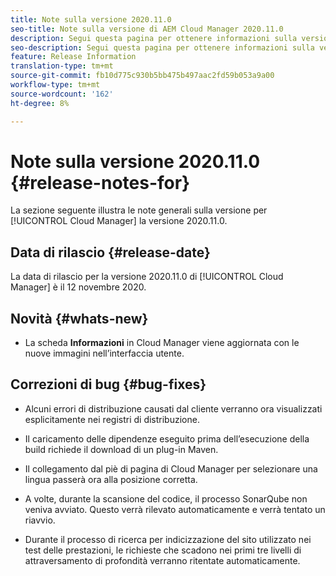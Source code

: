 ```yaml
---
title: Note sulla versione 2020.11.0
seo-title: Note sulla versione di AEM Cloud Manager 2020.11.0
description: Segui questa pagina per ottenere informazioni sulla versione 2020.11.0 di Cloud Manager
seo-description: Segui questa pagina per ottenere informazioni sulla versione 2020.11.0 di AEM Cloud Manager
feature: Release Information
translation-type: tm+mt
source-git-commit: fb10d775c930b5bb475b497aac2fd59b053a9a00
workflow-type: tm+mt
source-wordcount: '162'
ht-degree: 8%

---
```


# Note sulla versione 2020.11.0 {#release-notes-for}

La sezione seguente illustra le note generali sulla versione per [!UICONTROL Cloud Manager] la versione 2020.11.0.

## Data di rilascio {#release-date}

La data di rilascio per la versione 2020.11.0 di [!UICONTROL Cloud Manager] è il 12 novembre 2020.

## Novità {#whats-new}

* La scheda **Informazioni** in Cloud Manager viene aggiornata con le nuove immagini nell’interfaccia utente.

## Correzioni di bug {#bug-fixes}

* Alcuni errori di distribuzione causati dal cliente verranno ora visualizzati esplicitamente nei registri di distribuzione.

* Il caricamento delle dipendenze eseguito prima dell’esecuzione della build richiede il download di un plug-in Maven.

* Il collegamento dal piè di pagina di Cloud Manager per selezionare una lingua passerà ora alla posizione corretta.

* A volte, durante la scansione del codice, il processo SonarQube non veniva avviato. Questo verrà rilevato automaticamente e verrà tentato un riavvio.

* Durante il processo di ricerca per indicizzazione del sito utilizzato nei test delle prestazioni, le richieste che scadono nei primi tre livelli di attraversamento di profondità verranno ritentate automaticamente.